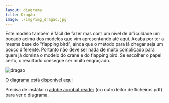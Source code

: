 ```yaml
---
layout: diagrama
title: Dragão
image: ./img/img_dragao.jpg
---
```


Este modelo também é fácil de fazer mas com um nível de dificuldade um bocado acima dos modelos que vim apresentando até aqui. Acaba por ter a mesma base do "flapping bird", ainda que o método para lá chegar seja um pouco diferente. Portanto não deve ser nada de muito complicado para quem já domina o modelo do crane e do flapping bird. Se escolher o papel certo, o resultado consegue ser muito engraçado.

![dragao](../img/img_dragao.jpg)

[O diagrama está disponivel aqui](../pdf/dragon.pdf)

Precisa de instalar o [adobe acrobat reader](http://get.adobe.com/br/reader/) (ou outro leitor de ficheiros pdf) para ver o diagrama.
